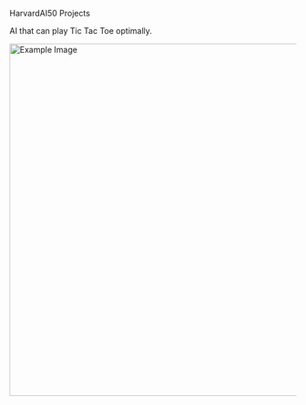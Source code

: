 HarvardAI50 Projects

AI that can play Tic Tac Toe optimally.

<img width="618" alt="Example Image" src="https://user-images.githubusercontent.com/70655168/120786836-98ec8a80-c526-11eb-9f66-895e61057b0a.png">
